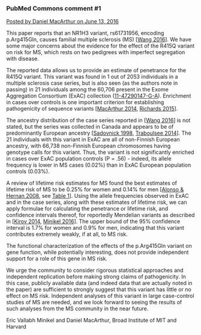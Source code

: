 ### PubMed Commons comment #1

[Posted by Daniel MacArthur on June 13, 2016](http://www.ncbi.nlm.nih.gov/pubmed/27253448#cm27253448_16159)

This paper reports that an NR1H3 variant, rs61731956, encoding p.Arg415Gln, causes familial multiple sclerosis (MS) [[Wang 2016]]. We have some major concerns about the evidence for the effect of the R415Q variant on risk for MS, which rests on two pedigrees with imperfect segregation with disease.

The reported data allows us to provide an estimate of penetrance for the R415Q variant. This variant was found in 1 out of 2053 individuals in a multiple sclerosis case series, but is also seen (as the authors note in passing) in 21 individuals among the 60,706 present in the Exome Aggregation Consortium (ExAC) collection ([11-47290147-G-A](http://exac.broadinstitute.org/variant/11-47290147-G-A)). Enrichment in cases over controls is one important criterion for establishing pathogenicity of sequence variants [[MacArthur 2014], [Richards 2015]].

The ancestry distribution of the case series reported in [[Wang 2016]] is not stated, but the series was collected in Canada and appears to be of predominantly European ancestry [[Sadovnick 1998], [Traboulsee 2014]]. The 21 individuals with this variant in ExAC are all of non-Finnish European ancestry, with 66,738 non-Finnish European chromosomes having genotype calls for this variant. Thus, the variant is not significantly enriched in cases over ExAC population controls (P = .56) - indeed, its allele frequency is lower in MS cases (0.02%) than in ExAC European population controls (0.03%).

A review of lifetime risk estimates for MS found the best estimates of lifetime risk of MS to be 0.25% for women and 0.14% for men [[Alonso & Hernan 2008], see [Table 1](http://www.ncbi.nlm.nih.gov/pmc/articles/PMC4109189/table/T111/)]. Using the allele frequencies observed in ExAC and in the case series, along with these estimates of lifetime risk, we can apply formulae for calculating the penetrance or lifetime risk, and confidence intervals thereof, for reportedly Mendelian variants as described in [[Kirov 2014], [Minikel 2016]]. The upper bound of the 95% confidence interval is 1.7% for women and 0.9% for men, indicating that this variant contributes extremely weakly, if at all, to MS risk.

The functional characterization of the effects of the p.Arg415Gln variant on gene function, while potentially interesting, does not provide independent support for a role of this gene in MS risk.

We urge the community to consider rigorous statistical approaches and independent replication before making strong claims of pathogenicity. In this case, publicly available data (and indeed data that are actually noted in the paper) are sufficient to strongly suggest that this variant has little or no effect on MS risk. Independent analyses of this variant in large case-control studies of MS are needed, and we look forward to seeing the results of such analyses from the MS community in the near future.

Eric Vallabh Minikel and Daniel MacArthur, Broad Institute of MIT and Harvard


[Wang 2016]: http://www.ncbi.nlm.nih.gov/pubmed/27253448 "Wang Z, Sadovnick AD, Traboulsee AL, Ross JP, Bernales CQ, Encarnacion M, Yee  IM, de Lemos M, Greenwood T, Lee JD, Wright G, Ross CJ, Zhang S, Song W, Vilariño-Güell C. Nuclear Receptor NR1H3 in Familial Multiple Sclerosis. Neuron.  2016 Jun 1;90(5):948-54. doi: 10.1016/j.neuron.2016.04.039. PubMed PMID: 27253448."

[Richards 2015]: http://www.ncbi.nlm.nih.gov/pubmed/25741868/ "Richards S, Aziz N, Bale S, Bick D, Das S, Gastier-Foster J, Grody WW, Hegde M, Lyon E, Spector E, Voelkerding K, Rehm HL; ACMG Laboratory Quality Assurance Committee. Standards and guidelines for the interpretation of sequence variants:  a joint consensus recommendation of the American College of Medical Genetics and  Genomics and the Association for Molecular Pathology. Genet Med. 2015 May;17(5):405-24. doi: 10.1038/gim.2015.30. Epub 2015 Mar 5. PubMed PMID: 25741868; PubMed Central PMCID: PMC4544753."

[MacArthur 2014]: http://www.ncbi.nlm.nih.gov/pubmed/24759409 "MacArthur DG, Manolio TA, Dimmock DP, Rehm HL, Shendure J, Abecasis GR, Adams  DR, Altman RB, Antonarakis SE, Ashley EA, Barrett JC, Biesecker LG, Conrad DF, Cooper GM, Cox NJ, Daly MJ, Gerstein MB, Goldstein DB, Hirschhorn JN, Leal SM, Pennacchio LA, Stamatoyannopoulos JA, Sunyaev SR, Valle D, Voight BF, Winckler W, Gunter C. Guidelines for investigating causality of sequence variants in human disease. Nature. 2014 Apr 24;508(7497):469-76. doi: 10.1038/nature13127. PubMed PMID: 24759409; PubMed Central PMCID: PMC4180223."

[Sadovnick 1998]: http://www.ncbi.nlm.nih.gov/pubmed/9706723 "Sadovnick AD, Risch NJ, Ebers GC. Canadian collaborative project on genetic susceptibility to MS, phase 2: rationale and method. Canadian Collaborative Study Group. Can J Neurol Sci. 1998 Aug;25(3):216-21. PubMed PMID: 9706723."

[Traboulsee 2014]: http://www.ncbi.nlm.nih.gov/pubmed/24770783 "Traboulsee AL, Bernales CQ, Ross JP, Lee JD, Sadovnick AD, Vilariño-Güell C. Genetic variants in IL2RA and IL7R affect multiple sclerosis disease risk and progression. Neurogenetics. 2014 Aug;15(3):165-9. doi: 10.1007/s10048-014-0403-3. Epub 2014 Apr 26. PubMed PMID: 24770783."

[Kirov 2014]: http://www.ncbi.nlm.nih.gov/pubmed/23992924 "Kirov G, Rees E, Walters JT, Escott-Price V, Georgieva L, Richards AL, Chambert KD, Davies G, Legge SE, Moran JL, McCarroll SA, O'Donovan MC, Owen MJ. The penetrance of copy number variations for schizophrenia and developmental delay. Biol Psychiatry. 2014 Mar 1;75(5):378-85. doi: 10.1016/j.biopsych.2013.07.022. Epub 2013 Aug 28. PubMed PMID: 23992924; PubMed Central PMCID: PMC4229045."

[Minikel 2016]: http://www.ncbi.nlm.nih.gov/pubmed/26791950 "Minikel EV, Vallabh SM, Lek M, Estrada K, Samocha KE, Sathirapongsasuti JF, McLean CY, Tung JY, Yu LP, Gambetti P, Blevins J, Zhang S, Cohen Y, Chen W, Yamada M, Hamaguchi T, Sanjo N, Mizusawa H, Nakamura Y, Kitamoto T, Collins SJ, Boyd A, Will RG, Knight R, Ponto C, Zerr I, Kraus TF, Eigenbrod S, Giese A, Calero M, de Pedro-Cuesta J, Haïk S, Laplanche JL, Bouaziz-Amar E, Brandel JP, Capellari S, Parchi P, Poleggi A, Ladogana A, O'Donnell-Luria AH, Karczewski KJ,  Marshall JL, Boehnke M, Laakso M, Mohlke KL, Kähler A, Chambert K, McCarroll S, Sullivan PF, Hultman CM, Purcell SM, Sklar P, van der Lee SJ, Rozemuller A, Jansen C, Hofman A, Kraaij R, van Rooij JG, Ikram MA, Uitterlinden AG, van Duijn  CM; Exome Aggregation Consortium (ExAC), Daly MJ, MacArthur DG. Quantifying prion disease penetrance using large population control cohorts. Sci Transl Med. 2016 Jan 20;8(322):322ra9. doi: 10.1126/scitranslmed.aad5169. PubMed PMID: 26791950; PubMed Central PMCID: PMC4774245."

[Alonso & Hernan 2008]: http://www.ncbi.nlm.nih.gov/pubmed/18606967 "Alonso A, Hernán MA. Temporal trends in the incidence of multiple sclerosis: a systematic review. Neurology. 2008 Jul 8;71(2):129-35. doi: 10.1212/01.wnl.0000316802.35974.34. Review. PubMed PMID: 18606967; PubMed Central PMCID: PMC4109189."

[Do 2011]: http://www.ncbi.nlm.nih.gov/pubmed/21738487 "Do CB, Tung JY, Dorfman E, Kiefer AK, Drabant EM, Francke U, Mountain JL, Goldman SM, Tanner CM, Langston JW, Wojcicki A, Eriksson N. Web-based genome-wide association study identifies two novel loci and a substantial genetic component for Parkinson's disease. PLoS Genet. 2011 Jun;7(6):e1002141. doi: 10.1371/journal.pgen.1002141. Epub 2011 Jun 23. PubMed PMID: 21738487; PubMed Central PMCID: PMC3121750."

[Gilks 2005]: http://www.ncbi.nlm.nih.gov/pubmed/15680457 "Gilks WP, Abou-Sleiman PM, Gandhi S, Jain S, Singleton A, Lees AJ, Shaw K, Bhatia KP, Bonifati V, Quinn NP, Lynch J, Healy DG, Holton JL, Revesz T, Wood NW. A common LRRK2 mutation in idiopathic Parkinson's disease. Lancet. 2005 Jan 29-Feb 4;365(9457):415-6. PubMed PMID: 15680457."

[Kachergus 2005]: http://www.ncbi.nlm.nih.gov/pubmed/15726496 "Kachergus J, Mata IF, Hulihan M, Taylor JP, Lincoln S, Aasly J, Gibson JM, Ross OA, Lynch T, Wiley J, Payami H, Nutt J, Maraganore DM, Czyzewski K, Styczynska M, Wszolek ZK, Farrer MJ, Toft M. Identification of a novel LRRK2 mutation linked to autosomal dominant parkinsonism: evidence of a common founder  across European populations. Am J Hum Genet. 2005 Apr;76(4):672-80. Epub 2005 Feb 22. PubMed PMID: 15726496; PubMed Central PMCID: PMC1199304."

[Nichols 2005]: http://www.ncbi.nlm.nih.gov/pubmed/15680455 "Nichols WC, Pankratz N, Hernandez D, Paisán-Ruíz C, Jain S, Halter CA, Michaels VE, Reed T, Rudolph A, Shults CW, Singleton A, Foroud T; Parkinson Study Group-PROGENI investigators. Genetic screening for a single common LRRK2 mutation in familial Parkinson's disease. Lancet. 2005 Jan 29-Feb 4;365(9457):410-2. PubMed PMID: 15680455."

[Di Fonzo 2005]: http://www.ncbi.nlm.nih.gov/pubmed/15680456 "Di Fonzo A, Rohé CF, Ferreira J, Chien HF, Vacca L, Stocchi F, Guedes L, Fabrizio E, Manfredi M, Vanacore N, Goldwurm S, Breedveld G, Sampaio C, Meco G, Barbosa E, Oostra BA, Bonifati V; Italian Parkinson Genetics Network. A frequent  LRRK2 gene mutation associated with autosomal dominant Parkinson's disease. Lancet. 2005 Jan 29-Feb 4;365(9457):412-5. PubMed PMID: 15680456."

[Lesage 2006]: http://www.ncbi.nlm.nih.gov/pubmed/16436781 "Lesage S, Dürr A, Tazir M, Lohmann E, Leutenegger AL, Janin S, Pollak P, Brice A; French Parkinson's Disease Genetics Study Group. LRRK2 G2019S as a cause of Parkinson's disease in North African Arabs. N Engl J Med. 2006 Jan 26;354(4):422-3. PubMed PMID: 16436781."

[Ozelius 2006]: http://www.ncbi.nlm.nih.gov/pubmed/16436782 "Ozelius LJ, Senthil G, Saunders-Pullman R, Ohmann E, Deligtisch A, Tagliati M, Hunt AL, Klein C, Henick B, Hailpern SM, Lipton RB, Soto-Valencia J, Risch N, Bressman SB. LRRK2 G2019S as a cause of Parkinson's disease in Ashkenazi Jews. N  Engl J Med. 2006 Jan 26;354(4):424-5. PubMed PMID: 16436782."

[Elbaz 2002]: http://www.ncbi.nlm.nih.gov/pubmed/11781119 "Elbaz A, Bower JH, Maraganore DM, McDonnell SK, Peterson BJ, Ahlskog JE, Schaid DJ, Rocca WA. Risk tables for parkinsonism and Parkinson's disease. J Clin Epidemiol. 2002 Jan;55(1):25-31. PubMed PMID: 11781119."

[Driver 2009]: http://www.ncbi.nlm.nih.gov/pubmed/19188574/ "Driver JA, Logroscino G, Gaziano JM, Kurth T. Incidence and remaining lifetime risk of Parkinson disease in advanced age. Neurology. 2009 Feb 3;72(5):432-8. doi: 10.1212/01.wnl.0000341769.50075.bb. PubMed PMID: 19188574; PubMed Central PMCID: PMC2676726."

[Goldwurm 2007]: http://www.ncbi.nlm.nih.gov/pubmed/17215492 "Goldwurm S, Zini M, Mariani L, Tesei S, Miceli R, Sironi F, Clementi M, Bonifati V, Pezzoli G. Evaluation of LRRK2 G2019S penetrance: relevance for genetic counseling in Parkinson disease. Neurology. 2007 Apr 3;68(14):1141-3. Epub 2007 Jan 10. PubMed PMID: 17215492."

